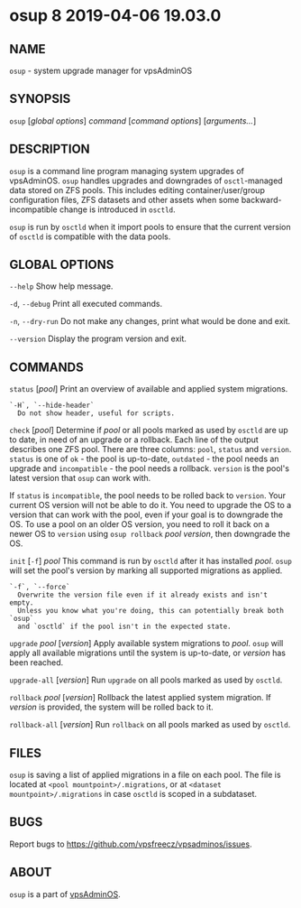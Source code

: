 # osup 8                          2019-04-06                             19.03.0

## NAME
`osup` - system upgrade manager for vpsAdminOS

## SYNOPSIS
`osup` [*global options*] *command* [*command options*] [*arguments...*]

## DESCRIPTION
`osup` is a command line program managing system upgrades of vpsAdminOS. `osup`
handles upgrades and downgrades of `osctl`-managed data stored on ZFS pools.
This includes editing container/user/group configuration files, ZFS datasets
and other assets when some backward-incompatible change is introduced in
`osctld`.

`osup` is run by `osctld` when it import pools to ensure that the current
version of `osctld` is compatible with the data pools.

## GLOBAL OPTIONS
`--help`
  Show help message.

`-d`, `--debug`
  Print all executed commands.

`-n`, `--dry-run`
  Do not make any changes, print what would be done and exit.

`--version`
  Display the program version and exit.

## COMMANDS
`status` [*pool*]
  Print an overview of available and applied system migrations.

    `-H`, `--hide-header`
      Do not show header, useful for scripts.

`check` [*pool*]
  Determine if *pool* or all pools marked as used by `osctld` are up to date,
  in need of an upgrade or a rollback. Each line of the output describes one ZFS
  pool. There are three columns: `pool`, `status` and `version`. `status`
  is one of `ok` - the pool is up-to-date, `outdated` - the pool needs
  an upgrade and `incompatible` - the pool needs a rollback. `version` is the
  pool's latest version that `osup` can work with.
  
  If `status` is `incompatible`, the pool needs to be rolled back to `version`.
  Your current OS version will not be able to do it. You need to upgrade the OS
  to a version that can work with the pool, even if your goal is to downgrade
  the OS. To use a pool on an older OS version, you need to roll it back on
  a newer OS to `version` using `osup rollback` *pool* *version*, then downgrade
  the OS.

`init` [`-f`] *pool*
  This command is run by `osctld` after it has installed *pool*. `osup` will
  set the pool's version by marking all supported migrations as applied.

    `-f`, `--force`
      Overwrite the version file even if it already exists and isn't empty.
      Unless you know what you're doing, this can potentially break both `osup`
      and `osctld` if the pool isn't in the expected state.

`upgrade` *pool* [*version*]
  Apply available system migrations to *pool*. `osup` will apply all available
  migrations until the system is up-to-date, or *version* has been reached.

`upgrade-all` [*version*]
  Run `upgrade` on all pools marked as used by `osctld`.

`rollback` *pool* [*version*]
  Rollback the latest applied system migration. If *version* is provided,
  the system will be rolled back to it.

`rollback-all` [*version*]
  Run `rollback` on all pools marked as used by `osctld`.

## FILES
`osup` is saving a list of applied migrations in a file on each pool. The file
is located at `<pool mountpoint>/.migrations`, or at
`<dataset mountpoint>/.migrations` in case `osctld` is scoped in a subdataset.

## BUGS
Report bugs to https://github.com/vpsfreecz/vpsadminos/issues.

## ABOUT
`osup` is a part of [vpsAdminOS](https://github.com/vpsfreecz/vpsadminos).

